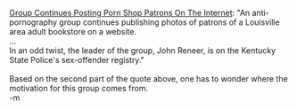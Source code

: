<a href="http://wkyt.com/Global/story.asp?S=1508350">Group Continues Posting Porn Shop Patrons On The Internet</a>: "An anti-pornography group continues publishing photos of patrons of a Louisville area adult bookstore on a website. <snip>
<br />...
<br />In an odd twist, the leader of the group, John Reneer, is on the Kentucky State Police's sex-offender registry."
<br />
<br />Based on the second part of the quote above, one has to wonder where the motivation for this group comes from.
<br />-m
<br />